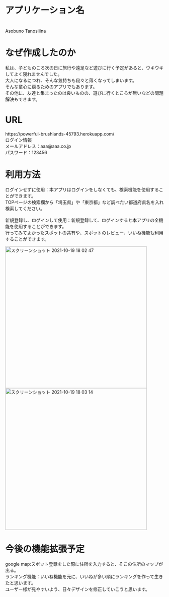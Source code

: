 <h1>アプリケーション名</h1>　<br>
Asobuno Tanosiiina
<h1>なぜ作成したのか</h1>
私は、子どものころ次の日に旅行や遠足など遊びに行く予定があると、ウキウキしてよく寝れませんでした。<br>
大人になるにつれ、そんな気持ちも段々と薄くなってしまいます。<br>
そんな童心に戻るためのアプリでもあります。<br>
その他に、友達と集まったのは良いものの、遊びに行くところが無いなどの問題解決もできます。
<h1>URL</h1>
https://powerful-brushlands-45793.herokuapp.com/<br>
ログイン情報<br>
メールアドレス：aaa@aaa.co.jp<br>
パスワード：123456<br>
<h1>利用方法</h1>
ログインせずに使用：本アプリはログインをしなくても、検索機能を使用することができます。<br>
TOPページの検索欄から「埼玉県」や「東京都」など調べたい都道府県名を入れ検索してください。<br>
<br>
新規登録し、ログインして使用：新規登録して、ログインすると本アプリの全機能を使用することができます。<br>
行ってみてよかったスポットの共有や、スポットのレビュー、いいね機能も利用することができます。<br>

<img width="450" alt="スクリーンショット 2021-10-19 18 02 47" src="https://user-images.githubusercontent.com/81948704/137878593-051a1689-9e0b-4207-bec2-ba8ecaf44540.png"><img width="450" alt="スクリーンショット 2021-10-19 18 03 14" src="https://user-images.githubusercontent.com/81948704/137878610-0d03a433-ba05-471f-b15b-f0f91b81471b.png">
<h1>今後の機能拡張予定</h1>
  google map:スポット登録をした際に住所を入力すると、そこの住所のマップが出る。<br>
  ランキング機能：いいね機能を元に、いいねが多い順にランキングを作って生きたと思います。<br>
  ユーザー様が見やすいよう、日々デザインを修正していこうと思います。<br>
  
 
